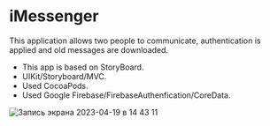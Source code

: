 # iMessenger
This application allows two people to communicate, authentication is applied and old messages are downloaded.
- This app is based on StoryBoard. 
- UIKit/Storyboard/MVC.
- Used CocoaPods.
- Used Google Firebase/FirebaseAuthenfication/CoreData.

![Запись экрана 2023-04-19 в 14 43 11](https://user-images.githubusercontent.com/122404100/233069342-818353c7-c226-4e0b-94c3-b575a3f7bab7.gif)
